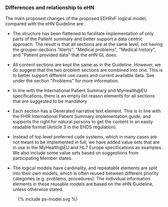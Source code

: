 ### Differences and relationship to eHN

The main proposed changes of the proposed EEHRxF logical model, compared with the eHN Guideline are: 

* The structure has been flattened to facilitate implementation of only parts of the Patient summary and better support a data centric approach. The result is that all sections are at the same level, not having the grouper-sections "Alerts", "Medical problems", "Medical history", and "Patient provided data" that the eHN GL does. 

* All content sections are kept the same as in the Guideline. However, we do suggest that the two problem sections are combined into one. This is to better support different use cases and current available data. See under the section "Problems" for more information. 

* In line with the International Patient Summary and MyHealth@EU specifications, there is an empty list reason elements for all sections that are suggested to be mandatory 

* Each section has a Generated narrative text element. This is in line with the FHIR International Patient Summary implementation guide, and supports the right for natural persons to get the content in an easily readable format (Article 3 in the EHDS regulation).   

* Instead of top level preferred code systems, which in many cases are not meant to be implemented in full, we have added value sets that are in use in the MyHealth@EU and HL7 Europe specifications as examples. We also include some value sets based on suggestions from participating Member states. 

* The logical models have cardinality, and repeatable elements are split into their own models, which is often reused between different priority categories (e.g. problems, procedures). The individual information elements in these reusable models are based on the eHN Guideline, unless otherwise stated. 

<figure>
{% include ps-model.svg %}
</figure>